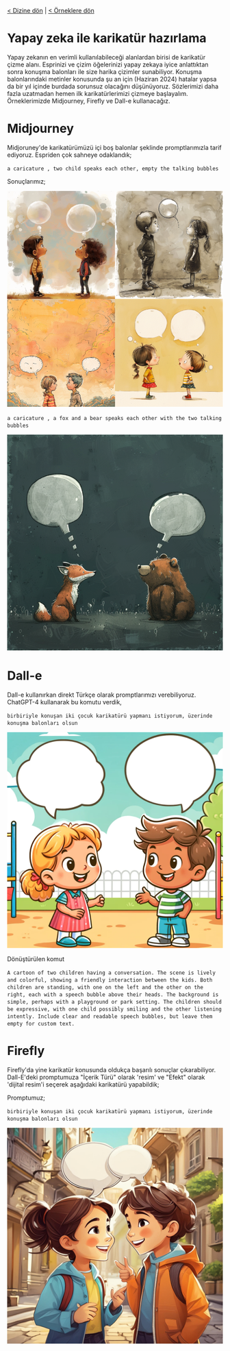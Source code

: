 <a href="/">< Dizine dön</a> | <a href="/ornekler">< Örneklere dön</a>

# Yapay zeka ile karikatür hazırlama

Yapay zekanın en verimli kullanılabileceği alanlardan birisi de karikatür çizme alanı. Esprinizi ve çizim öğelerinizi yapay zekaya iyice anlattıktan sonra konuşma balonları ile size harika çizimler sunabiliyor. Konuşma balonlarındaki metinler konusunda şu an için (Haziran 2024) hatalar yapsa da bir yıl içinde burdada sorunsuz olacağını düşünüyoruz. Sözlerimizi daha fazla uzatmadan hemen ilk karikatürlerimizi çizmeye başlayalım. Örneklerimizde Midjourney, Firefly ve Dall-e kullanacağız.

# Midjourney

Midjoruney'de karikatürümüzü içi boş balonlar şeklinde promptlarımızla tarif ediyoruz. Espriden çok sahneye odaklandık;


`a caricature , two child speaks each other, empty the talking bubbles`


Sonuçlarımız;

![alt text](/gorseller/karikatur-hazirlama-1.png)


`a caricature , a fox and a bear speaks each other with the two talking bubbles `

![alt text](/gorseller/kariaktur-hazirlama-3.png)

# Dall-e

Dall-e kullanırkan direkt Türkçe olarak promptlarımızı verebiliyoruz. ChatGPT-4 kullanarak bu komutu verdik, 

`birbiriyle konuşan iki çocuk karikatürü yapmanı istiyorum, üzerinde konuşma balonları olsun`

![alt text](/gorseller/karikatur-hazirlama-2.png)

Dönüştürülen komut


`A cartoon of two children having a conversation. The scene is lively and colorful, showing a friendly interaction between the kids. Both children are standing, with one on the left and the other on the right, each with a speech bubble above their heads. The background is simple, perhaps with a playground or park setting. The children should be expressive, with one child possibly smiling and the other listening intently. Include clear and readable speech bubbles, but leave them empty for custom text.`



# Firefly

Firefly'da yine karikatür konusunda oldukça başarılı sonuçlar çıkarabiliyor. Dall-E'deki promptumuza "İçerik Türü" olarak 'resim' ve "Efekt" olarak 'dijital resim'i seçerek aşağıdaki karikatürü yapabildik;

Promptumuz;

`birbiriyle konuşan iki çocuk karikatürü yapmanı istiyorum, üzerinde konuşma balonları olsun`

![alt text](../gorseller/karikatur-hazirlama-4.jpg)